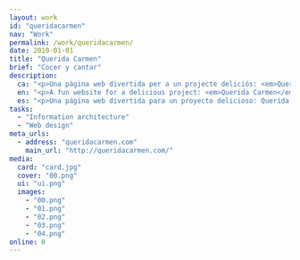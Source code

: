 ```yaml
---
layout: work
id: "queridacarmen"
nav: "Work"
permalink: /work/queridacarmen/
date: 2010-01-01
title: "Querida Carmen"
brief: "Cocer y cantar"
description:
  ca: "<p>Una pàgina web divertida per a un projecte deliciós: <em>Querida Carmen</em> vol que cuinis menys i mengis millor.</p>"
  en: "<p>A fun website for a delicious project: <em>Querida Carmen</em> wants you to start cooking less and eating better.</p>"
  es: "<p>Una página web divertida para un proyecto delicioso: Querida Carmen quiere que cocines menos y comas mejor.</p>"
tasks:
  - "Information architecture"
  - "Web design"
meta_urls:
  - address: "queridacarmen.com"
    main_url: "http://queridacarmen.com/"
media:
  card: "card.jpg"
  cover: "00.png"
  ui: "ui.png"
  images:
    - "00.png"
    - "01.png"
    - "02.png"
    - "03.png"
    - "04.png"
online: 0
---
```


